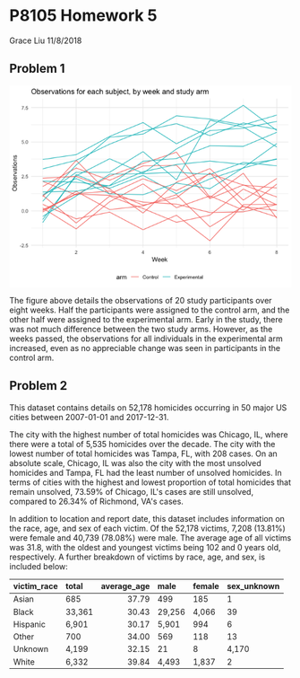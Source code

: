 P8105 Homework 5
================
Grace Liu
11/8/2018

Problem 1
---------

<img src="p8105_hw5_gsl2116_files/figure-markdown_github/study line graph-1.png" style="display: block; margin: auto;" />

The figure above details the observations of 20 study participants over eight weeks. Half the participants were assigned to the control arm, and the other half were assigned to the experimental arm. Early in the study, there was not much difference between the two study arms. However, as the weeks passed, the observations for all individuals in the experimental arm increased, even as no appreciable change was seen in participants in the control arm.

Problem 2
---------

This dataset contains details on 52,178 homicides occurring in 50 major US cities between 2007-01-01 and 2017-12-31.

The city with the highest number of total homicides was Chicago, IL, where there were a total of 5,535 homicides over the decade. The city with the lowest number of total homicides was Tampa, FL, with 208 cases. On an absolute scale, Chicago, IL was also the city with the most unsolved homicides and Tampa, FL had the least number of unsolved homicides. In terms of cities with the highest and lowest proportion of total homicides that remain unsolved, 73.59% of Chicago, IL's cases are still unsolved, compared to 26.34% of Richmond, VA's cases.

In addition to location and report date, this dataset includes information on the race, age, and sex of each victim. Of the 52,178 victims, 7,208 (13.81%) were female and 40,739 (78.08%) were male. The average age of all victims was 31.8, with the oldest and youngest victims being 102 and 0 years old, respectively. A further breakdown of victims by race, age, and sex, is included below:

| victim\_race | total  |  average\_age| male   | female | sex\_unknown |
|:-------------|:-------|-------------:|:-------|:-------|:-------------|
| Asian        | 685    |         37.79| 499    | 185    | 1            |
| Black        | 33,361 |         30.43| 29,256 | 4,066  | 39           |
| Hispanic     | 6,901  |         30.17| 5,901  | 994    | 6            |
| Other        | 700    |         34.00| 569    | 118    | 13           |
| Unknown      | 4,199  |         32.15| 21     | 8      | 4,170        |
| White        | 6,332  |         39.84| 4,493  | 1,837  | 2            |

<!-- For the city of Baltimore, MD, use the prop.test function to estimate the proportion of homicides that are unsolved; save the output of prop.test as an R object, apply the broom::tidy to this object and pull the estimated proportion and confidence intervals from the resulting tidy dataframe. -->
<!-- Now run prop.test for each of the cities in your dataset, and extract both the proportion of unsolved homicides and the confidence interval for each. Do this within a “tidy” pipeline, making use of purrr::map, purrr::map2, list columns and unnest as necessary to create a tidy dataframe with estimated proportions and CIs for each city. -->
<!-- Create a plot that shows the estimates and CIs for each city – check out geom_errorbar for a way to add error bars based on the upper and lower limits. Organize cities according to the proportion of unsolved homicides. -->
